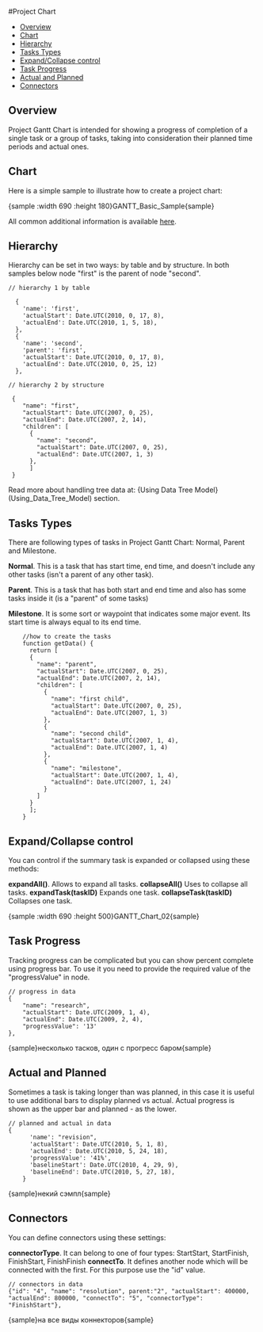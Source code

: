 #Project Chart

* [Overview](#overview)
* [Chart](#chart)
* [Hierarchy](#hierarchy)
* [Tasks Types](#tasks_types)
* [Expand/Collapse control](#expand)
* [Task Progress](#progress)
* [Actual and Planned](#actual_and_planned)
* [Connectors](#connectors)

## Overview

Project Gantt Chart is intended for showing a progress of completion of a single task or a group of tasks, taking into consideration their planned time periods and actual ones.

## Chart

Here is a simple sample to illustrate how to create a project chart:

{sample :width 690 :height 180}GANTT\_Basic\_Sample{sample}

All common additional information is available [here](Quick_Start).

## Hierarchy

Hierarchy can be set in two ways: by table and by structure. In both samples below node "first" is the parent of node "second".

```
// hierarchy 1 by table

  {
    'name': 'first',
    'actualStart': Date.UTC(2010, 0, 17, 8),
    'actualEnd': Date.UTC(2010, 1, 5, 18),
  },
  {
    'name': 'second',
    'parent': 'first',
    'actualStart': Date.UTC(2010, 0, 17, 8),
    'actualEnd': Date.UTC(2010, 0, 25, 12)
  },
```

```
// hierarchy 2 by structure

 {
    "name": "first",
    "actualStart": Date.UTC(2007, 0, 25),
    "actualEnd": Date.UTC(2007, 2, 14),
    "children": [
      {
        "name": "second",
        "actualStart": Date.UTC(2007, 0, 25),
        "actualEnd": Date.UTC(2007, 1, 3)
      },
      ]
 }
```

Read more about handling tree data at: {Using Data Tree Model}(Using_Data_Tree_Model) section.

## Tasks Types

There are following types of tasks in Project Gantt Chart: Normal, Parent and Milestone.

**Normal**. This is a task that has start time, end time, and doesn't include any other tasks (isn't a parent of any other task).

**Parent**. This is a task that has both start and end time and also has some tasks inside it (is a "parent" of some tasks)

**Milestone**. It is some sort or waypoint that indicates some major event. Its start time is always equal to its end time.

```
    //how to create the tasks
    function getData() {
      return [
      {
        "name": "parent",
        "actualStart": Date.UTC(2007, 0, 25),
        "actualEnd": Date.UTC(2007, 2, 14),
        "children": [
          {
            "name": "first child",
            "actualStart": Date.UTC(2007, 0, 25),
            "actualEnd": Date.UTC(2007, 1, 3)
          },
          {
            "name": "second child",
            "actualStart": Date.UTC(2007, 1, 4),
            "actualEnd": Date.UTC(2007, 1, 4)
          },
          {
            "name": "milestone",
            "actualStart": Date.UTC(2007, 1, 4),
            "actualEnd": Date.UTC(2007, 1, 24)
          }
        ]
      }
      ];
    }
```

## Expand/Collapse control

You can control if the summary task is expanded or collapsed using these methods:

**expandAll()**. Allows to expand all tasks.
**collapseAll()** Uses to collapse all tasks.
**expandTask(taskID)** Expands one task.
**collapseTask(taskID)** Collapses one task.

{sample :width 690 :height 500}GANTT\_Chart\_02{sample}

## Task Progress

Tracking progress can be complicated but you can show percent complete using progress bar. To use it you need to provide the required value of the "progressValue" in node.

```
// progress in data
{
    "name": "research",
    "actualStart": Date.UTC(2009, 1, 4),
    "actualEnd": Date.UTC(2009, 2, 4),
    "progressValue": '13'
},
```

{sample}несколько тасков, один с прогресс баром{sample}

## Actual and Planned

Sometimes a task is taking longer than was planned, in this case it is useful to use additional bars to display planned vs actual. Actual progress is shown as the upper bar and planned - as the lower.

```
// planned and actual in data
{
      'name': "revision",
      'actualStart': Date.UTC(2010, 5, 1, 8),
      'actualEnd': Date.UTC(2010, 5, 24, 18),
      'progressValue': '41%',
      'baselineStart': Date.UTC(2010, 4, 29, 9),
      'baselineEnd': Date.UTC(2010, 5, 27, 18),
    }
```

{sample}некий сэмпл{sample}

## Connectors

You can define connectors using these settings:

**connectorType**. It can belong to one of four types: StartStart, StartFinish, FinishStart, FinishFinish
**connectTo**. It defines another node which will be connected with the first. For this purpose use the "id" value.

```
// connectors in data
{"id": "4", "name": "resolution", parent:"2", "actualStart": 400000, "actualEnd": 800000, "connectTo": "5", "connectorType": "FinishStart"},
```

{sample}на все виды коннекторов{sample}